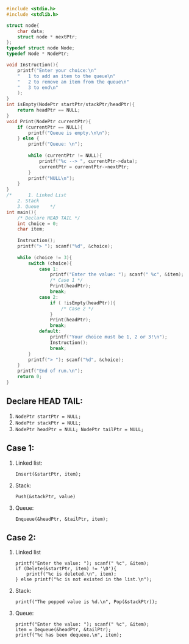 ```c
#include <stdio.h>
#include <stdlib.h>

struct node{
	char data;
	struct node * nextPtr;
};
typedef struct node Node;
typedef Node * NodePtr;

void Instruction(){
	printf("Enter your choice:\n"
	"	1 to add an item to the queue\n"
	"	2 to remove an item from the queue\n"
	"	3 to end\n"
	);
}
int isEmpty(NodePtr startPtr/stackPtr/headPtr){
	return headPtr == NULL;
}
void Print(NodePtr currentPtr){
	if (currentPtr == NULL){
		printf("Queue is empty.\n\n");
	} else {
		printf("Queue: \n");
		
		while (currentPtr != NULL){
			printf("%c --> ", currentPtr->data);
			currentPtr = currentPtr->nextPtr;
		}
		printf("NULL\n");
	}
}
/*  	1. Linked List 
	2. Stack
	3. Queue	*/
int main(){
	/* Declare HEAD TAIL */
	int choice = 0;
	char item;
	
	Instruction();
	printf("> "); scanf("%d", &choice);
	
	while (choice != 3){
		switch (choice){
			case 1:
				printf("Enter the value: "); scanf(" %c", &item);
				/* Case 1 */
				Print(headPtr);
				break;
			case 2:
				if ( !isEmpty(headPtr)){
				    /* Case 2 */	
				}
				Print(headPtr);
				break;
			default:
				printf("Your choice must be 1, 2 or 3!\n");
				Instruction();
				break;
		}
		printf("> "); scanf("%d", &choice);
	}
	printf("End of run.\n");
	return 0;
}
```
## Declare HEAD TAIL:  
1. `NodePtr startPtr = NULL;`
2. `NodePtr stackPtr = NULL;`
3. `NodePtr headPtr = NULL; NodePtr tailPtr = NULL;`
## Case 1:
1. Linked list:  
    ```
    Insert(&startPtr, item);
    ```
2. Stack:  
    ```
    Push(&stackPtr, value)
    ```
3. Queue:  
    ```
    Enqueue(&headPtr, &tailPtr, item);
    ```
## Case 2:
1. Linked list	
    ```
    printf("Enter the value: "); scanf(" %c", &item);
    if (Delete(&startPtr, item) != '\0'){
        printf("%c is deleted.\n", item);
    } else printf("%c is not existed in the list.\n");
    ```
2. Stack:  
    ```
    printf("The popped value is %d.\n", Pop(&stackPtr));
    ```
3. Queue:
    ```
    printf("Enter the value: "); scanf(" %c", &item);
    item = Dequeue(&headPtr, &tailPtr);
    printf("%c has been dequeue.\n", item);
    ```